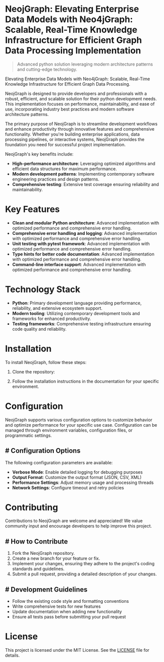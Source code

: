 <!-- fallback_NeojGraph_20251001185143_44537 -->

# NeojGraph: Elevating Enterprise Data Models with Neo4jGraph: Scalable, Real-Time Knowledge Infrastructure for Efficient Graph Data Processing Implementation
> Advanced python solution leveraging modern architecture patterns and cutting-edge technology.

Elevating Enterprise Data Models with Neo4jGraph: Scalable, Real-Time Knowledge Infrastructure for Efficient Graph Data Processing.

NeojGraph is designed to provide developers and professionals with a robust, efficient, and scalable solution for their python development needs. This implementation focuses on performance, maintainability, and ease of use, incorporating industry best practices and modern software architecture patterns.

The primary purpose of NeojGraph is to streamline development workflows and enhance productivity through innovative features and comprehensive functionality. Whether you're building enterprise applications, data processing pipelines, or interactive systems, NeojGraph provides the foundation you need for successful project implementation.

NeojGraph's key benefits include:

* **High-performance architecture**: Leveraging optimized algorithms and efficient data structures for maximum performance.
* **Modern development patterns**: Implementing contemporary software engineering practices and design patterns.
* **Comprehensive testing**: Extensive test coverage ensuring reliability and maintainability.

# Key Features

* **Clean and modular Python architecture**: Advanced implementation with optimized performance and comprehensive error handling.
* **Comprehensive error handling and logging**: Advanced implementation with optimized performance and comprehensive error handling.
* **Unit testing with pytest framework**: Advanced implementation with optimized performance and comprehensive error handling.
* **Type hints for better code documentation**: Advanced implementation with optimized performance and comprehensive error handling.
* **Command-line interface support**: Advanced implementation with optimized performance and comprehensive error handling.

# Technology Stack

* **Python**: Primary development language providing performance, reliability, and extensive ecosystem support.
* **Modern tooling**: Utilizing contemporary development tools and frameworks for enhanced productivity.
* **Testing frameworks**: Comprehensive testing infrastructure ensuring code quality and reliability.

# Installation

To install NeojGraph, follow these steps:

1. Clone the repository:


2. Follow the installation instructions in the documentation for your specific environment.

# Configuration

NeojGraph supports various configuration options to customize behavior and optimize performance for your specific use case. Configuration can be managed through environment variables, configuration files, or programmatic settings.

## # Configuration Options

The following configuration parameters are available:

* **Verbose Mode**: Enable detailed logging for debugging purposes
* **Output Format**: Customize the output format (JSON, CSV, XML)
* **Performance Settings**: Adjust memory usage and processing threads
* **Network Settings**: Configure timeout and retry policies

# Contributing

Contributions to NeojGraph are welcome and appreciated! We value community input and encourage developers to help improve this project.

## # How to Contribute

1. Fork the NeojGraph repository.
2. Create a new branch for your feature or fix.
3. Implement your changes, ensuring they adhere to the project's coding standards and guidelines.
4. Submit a pull request, providing a detailed description of your changes.

## # Development Guidelines

* Follow the existing code style and formatting conventions
* Write comprehensive tests for new features
* Update documentation when adding new functionality
* Ensure all tests pass before submitting your pull request

# License

This project is licensed under the MIT License. See the [LICENSE](https://github.com/weiquan98/NeojGraph/blob/main/LICENSE) file for details.
